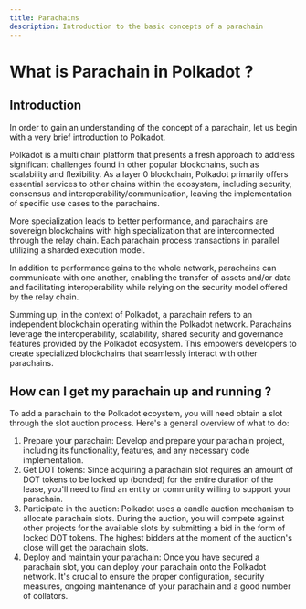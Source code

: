 ```yaml
---
title: Parachains
description: Introduction to the basic concepts of a parachain
---
```


# What is Parachain in Polkadot ?

## Introduction

In order to gain an understanding of the concept of a parachain, let us begin with a very brief introduction to Polkadot.

Polkadot is a multi chain platform that presents a fresh approach to address significant challenges found in other popular blockchains, such as scalability and flexibility.
As a layer 0 blockchain, Polkadot primarily offers essential services to other chains within the ecosystem, including security, consensus and interoperability/communication, leaving the implementation of specific use cases to the parachains.

More specialization leads to better performance, and parachains are sovereign blockchains with high specialization that are interconnected through the relay chain. Each parachain process transactions in parallel utilizing a sharded execution model.

In addition to performance gains to the whole network, parachains can communicate with one another, enabling the transfer of assets and/or data and facilitating interoperability while relying on the security model offered by the relay chain.

Summing up, in the context of Polkadot, a parachain refers to an independent blockchain operating within the Polkadot network. Parachains leverage the interoperability, scalability, shared security and governance features provided by the Polkadot ecosystem. This empowers developers to create specialized blockchains that seamlessly interact with other parachains.

## How can I get my parachain up and running ?

To add a parachain to the Polkadot ecoystem, you will need obtain a slot through the slot auction process. 
Here's a general overview of what to do:

1. Prepare your parachain: Develop and prepare your parachain project, including its functionality, features, and any necessary code implementation.
2. Get DOT tokens: Since acquiring a parachain slot requires an amount of DOT tokens to be locked up (bonded) for the entire duration of the lease, you'll need to find an entity or community willing to support your parachain.
3. Participate in the auction: Polkadot uses a candle auction mechanism to allocate parachain slots. During the auction, you will compete against other projects for the available slots by submitting a bid in the form of locked DOT tokens. The highest bidders at the moment of the auction's close will get the parachain slots.
4. Deploy and maintain your parachain: Once you have secured a parachain slot, you can deploy your parachain onto the Polkadot network. 
It's crucial to ensure the proper configuration, security measures, ongoing maintenance of your parachain and a good number of collators.



